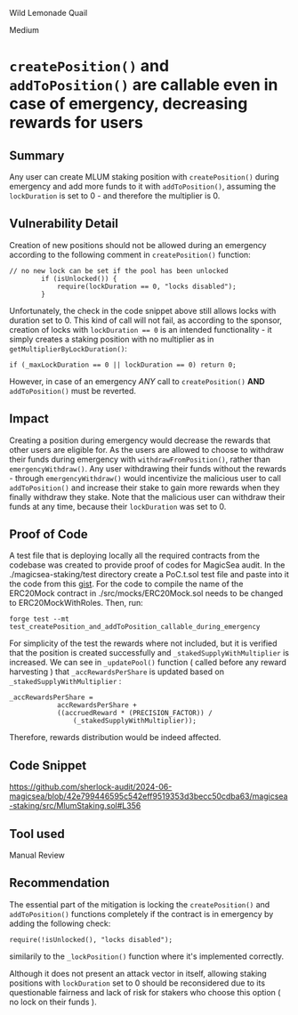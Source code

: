 Wild Lemonade Quail

Medium

# `createPosition()` and `addToPosition()` are callable even in case of emergency, decreasing rewards for users

## Summary
Any user can create MLUM staking position with `createPosition()` during emergency and add more funds to it with `addToPosition()`, assuming the `lockDuration` is set to 0 - and therefore the multiplier is 0.
## Vulnerability Detail
Creation of new positions should not be allowed during an emergency according to the following comment in `createPosition()` function:
```solidity
// no new lock can be set if the pool has been unlocked
        if (isUnlocked()) {
            require(lockDuration == 0, "locks disabled");
        }
```
Unfortunately, the check in the code snippet above still allows locks with duration set to 0. This kind of call will not fail, as according to the sponsor, creation of locks with `lockDuration == 0` is an intended functionality - it simply creates a staking position with no multiplier as in `getMultiplierByLockDuration()`:
```solidity
if (_maxLockDuration == 0 || lockDuration == 0) return 0;
```
However, in case of an emergency *ANY* call to `createPosition()` **AND** `addToPosition()` must be reverted.
## Impact
Creating a position during emergency would decrease the rewards that other users are eligible for.  As the users are allowed to choose to withdraw their funds during emergency with `withdrawFromPosition()`, rather than `emergencyWithdraw()`. Any user withdrawing their funds without the rewards - through `emergencyWithdraw()` would incentivize the malicious user to call `addToPosition()` and increase their stake to gain more rewards when they finally withdraw they stake. Note that the malicious user can withdraw their funds at any time, because their `lockDuration` was set to 0. 

## Proof of Code
A test file that is deploying locally all the required contracts from the codebase was created to provide proof of codes for MagicSea audit. In the ./magicsea-staking/test directory create a PoC.t.sol test file and paste into it the code from this [gist](https://gist.github.com/bbl4de/fbc6bba016f3bd876a12d0b06b7d78b8). For the code to compile the name of the ERC20Mock contract in ./src/mocks/ERC20Mock.sol needs to be changed to ERC20MockWithRoles. Then, run:
```shell
forge test --mt test_createPosition_and_addToPosition_callable_during_emergency
```
For simplicity of the test the rewards where not included, but it is verified that the position is created successfully and `_stakedSupplyWithMultiplier` is increased. We can see in `_updatePool()` function ( called before any reward harvesting ) that `_accRewardsPerShare` is updated based on `_stakedSupplyWithMultiplier` :
```solidity
_accRewardsPerShare =
            accRewardsPerShare +
            ((accruedReward * (PRECISION_FACTOR)) /
                (_stakedSupplyWithMultiplier));
```
Therefore, rewards distribution would be indeed affected.

## Code Snippet
https://github.com/sherlock-audit/2024-06-magicsea/blob/42e799446595c542eff9519353d3becc50cdba63/magicsea-staking/src/MlumStaking.sol#L356

## Tool used

Manual Review

## Recommendation
The essential part of the mitigation is locking the `createPosition()` and `addToPosition()` functions completely if the contract is in emergency by adding the following check:
```solidity
require(!isUnlocked(), "locks disabled");
```
similarily to the `_lockPosition()` function where it's implemented correctly.

Although it does not present an attack vector in itself, allowing staking positions with `lockDuration` set to 0 should be reconsidered due to its questionable fairness and lack of risk for stakers who choose this option ( no lock on their funds ).